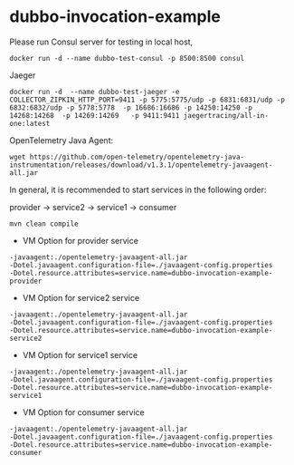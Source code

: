 # dubbo-invocation-example

Please run Consul server for testing in local host,

```shell
docker run -d --name dubbo-test-consul -p 8500:8500 consul
```

Jaeger

```shell
docker run -d  --name dubbo-test-jaeger -e COLLECTOR_ZIPKIN_HTTP_PORT=9411 -p 5775:5775/udp -p 6831:6831/udp -p 6832:6832/udp -p 5778:5778  -p 16686:16686 -p 14250:14250 -p 14268:14268  -p 14269:14269   -p 9411:9411 jaegertracing/all-in-one:latest
```

OpenTelemetry Java Agent:

```shell
wget https://github.com/open-telemetry/opentelemetry-java-instrumentation/releases/download/v1.3.1/opentelemetry-javaagent-all.jar
```

In general, it is recommended to start services in the following order:

provider -> service2 -> service1 -> consumer

```shell
mvn clean compile
```

- VM Option for provider service

```shell
-javaagent:./opentelemetry-javaagent-all.jar
-Dotel.javaagent.configuration-file=./javaagent-config.properties
-Dotel.resource.attributes=service.name=dubbo-invocation-example-provider
```

- VM Option for service2 service

```shell
-javaagent:./opentelemetry-javaagent-all.jar
-Dotel.javaagent.configuration-file=./javaagent-config.properties
-Dotel.resource.attributes=service.name=dubbo-invocation-example-service2
```

- VM Option for service1 service

```shell
-javaagent:./opentelemetry-javaagent-all.jar
-Dotel.javaagent.configuration-file=./javaagent-config.properties
-Dotel.resource.attributes=service.name=dubbo-invocation-example-service1
```

- VM Option for consumer service

```shell
-javaagent:./opentelemetry-javaagent-all.jar
-Dotel.javaagent.configuration-file=./javaagent-config.properties
-Dotel.resource.attributes=service.name=dubbo-invocation-example-consumer
```